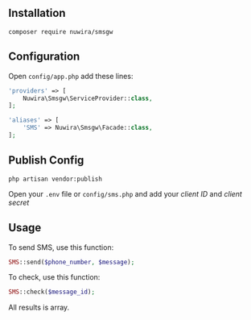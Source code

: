 ## Installation

```console
composer require nuwira/smsgw
```

## Configuration

Open `config/app.php` add these lines:

```php
'providers' => [
	Nuwira\Smsgw\ServiceProvider::class,
];

'aliases' => [
	'SMS' => Nuwira\Smsgw\Facade::class,
];
```

## Publish Config

```console
php artisan vendor:publish
```

Open your `.env` file or `config/sms.php` and add your *client ID* and *client secret*

## Usage

To send SMS, use this function:

```php
SMS::send($phone_number, $message);
```

To check, use this function:

```php
SMS::check($message_id);
```

All results is array.
